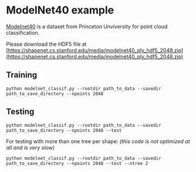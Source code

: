 # ModelNet40 example


[Modelnet40](https://modelnet.cs.princeton.edu/) is a dataset from Princeton Unviversity for point cloud classification.

Please download the HDF5 file at [https://shapenet.cs.stanford.edu/media/modelnet40_ply_hdf5_2048.zip](https://shapenet.cs.stanford.edu/media/modelnet40_ply_hdf5_2048.zip)

## Training

```
python modelnet_classif.py --rootdir path_to_data --savedir path_to_save_directory --npoints 2048
```

## Testing

```
python modelnet_classif.py --rootdir path_to_data --savedir path_to_save_directory --npoints 2048 --test
```

For testing with more than one tree per shape: *(this code is not optimized at all and is very slow)*

```
python modelnet_classif.py --rootdir path_to_data --savedir path_to_save_directory --npoints 2048 --test --ntree 2
```

